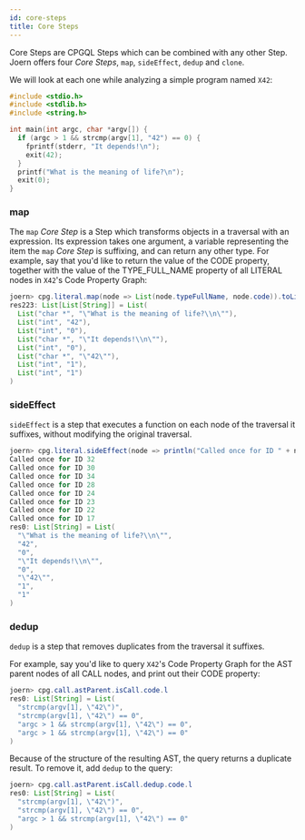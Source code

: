 ```yaml
---
id: core-steps
title: Core Steps
---
```


Core Steps are CPGQL Steps which can be combined with any other Step.
Joern offers four _Core Steps_, `map`, `sideEffect`, `dedup` and `clone`.

We will look at each one while analyzing a simple program named `X42`:

```c
#include <stdio.h>
#include <stdlib.h>
#include <string.h>

int main(int argc, char *argv[]) {
  if (argc > 1 && strcmp(argv[1], "42") == 0) {
    fprintf(stderr, "It depends!\n");
    exit(42);
  }
  printf("What is the meaning of life?\n");
  exit(0);
}
```

### map

The `map` _Core Step_ is a Step which transforms objects in a traversal with an expression. Its expression takes one argument, a variable representing the item the `map` _Core Step_ is suffixing, and can return any other type.
For example, say that you'd like to return the value of the CODE property, together with the value of the TYPE_FULL_NAME property of all LITERAL nodes in `X42`'s Code Property Graph:

```java
joern> cpg.literal.map(node => List(node.typeFullName, node.code)).toList
res223: List[List[String]] = List(
  List("char *", "\"What is the meaning of life?\\n\""),
  List("int", "42"),
  List("int", "0"),
  List("char *", "\"It depends!\\n\""),
  List("int", "0"),
  List("char *", "\"42\""),
  List("int", "1"),
  List("int", "1")
)
```

### sideEffect

`sideEffect` is a step that executes a function on each node of the traversal it suffixes, without modifying
the original traversal.

```java
joern> cpg.literal.sideEffect(node => println("Called once for ID " + node.id.toString())).code.l 
Called once for ID 32
Called once for ID 30
Called once for ID 34
Called once for ID 28
Called once for ID 24
Called once for ID 23
Called once for ID 22
Called once for ID 17
res0: List[String] = List(
  "\"What is the meaning of life?\\n\"",
  "42",
  "0",
  "\"It depends!\\n\"",
  "0",
  "\"42\"",
  "1",
  "1"
)
```

### dedup

`dedup` is a step that removes duplicates from the traversal it suffixes.

For example, say you'd like to query `X42`'s Code Property Graph for the AST parent nodes of all CALL nodes, and print out their CODE property:
```java
joern> cpg.call.astParent.isCall.code.l 
res0: List[String] = List(
  "strcmp(argv[1], \"42\")",
  "strcmp(argv[1], \"42\") == 0",
  "argc > 1 && strcmp(argv[1], \"42\") == 0",
  "argc > 1 && strcmp(argv[1], \"42\") == 0"
)
```
Because of the structure of the resulting AST, the query returns a duplicate result. To remove it, add `dedup` to the query:

```java
joern> cpg.call.astParent.isCall.dedup.code.l 
res0: List[String] = List(
  "strcmp(argv[1], \"42\")",
  "strcmp(argv[1], \"42\") == 0",
  "argc > 1 && strcmp(argv[1], \"42\") == 0"
)
```
